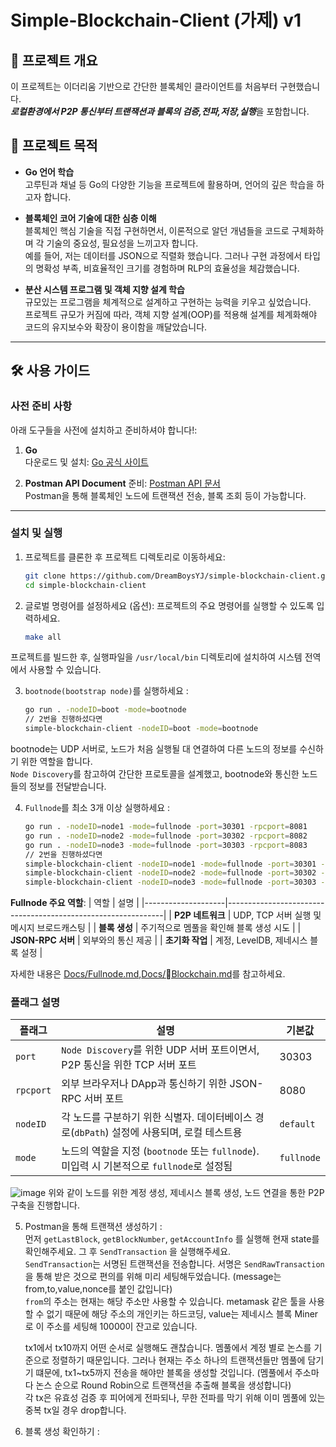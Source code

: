 # Simple-Blockchain-Client (가제) v1

## 📖 프로젝트 개요
이 프로젝트는 이더리움 기반으로 간단한 블록체인 클라이언트를 처음부터 구현했습니다.  
***로컬환경에서 P2P 통신부터 트랜잭션과 블록의 검증,전파,저장,실행***을 포함합니다.  

## 📖 프로젝트 목적
- **Go 언어 학습**  
고루틴과 채널 등 Go의 다양한 기능을 프로젝트에 활용하며, 언어의 깊은 학습을 하고자 합니다.

- **블록체인 코어 기술에 대한 심층 이해**  
  블록체인 핵심 기술을 직접 구현하면서, 이론적으로 알던 개념들을 코드로 구체화하며 각 기술의 중요성, 필요성을 느끼고자 합니다.  
  예를 들어, 저는 데이터를 JSON으로 직렬화 했습니다. 그러나 구현 과정에서 타입의 명확성 부족, 비효율적인 크기를 경험하며 RLP의 효율성을 체감했습니다.

- **분산 시스템 프로그램 및 객체 지향 설계 학습**  
  규모있는 프로그램을 체계적으로 설계하고 구현하는 능력을 키우고 싶었습니다.  
  프로젝트 규모가 커짐에 따라, 객체 지향 설계(OOP)를 적용해 설계를 체계화해야 코드의 유지보수와 확장이 용이함을 깨달았습니다.
  






---

## 🛠 사용 가이드

### 사전 준비 사항
아래 도구들을 사전에 설치하고 준비하셔야 합니다!:

1. **Go**  
   다운로드 및 설치: [Go 공식 사이트](https://go.dev/dl/)

2. **Postman API Document**
   준비: [Postman API 문서](https://documenter.getpostman.com/view/25348775/2sAYQWLZZ9#8e9b9e8f-e009-4a6e-9e87-fd65f566420a)  
   Postman을 통해 블록체인 노드에 트랜잭션 전송, 블록 조회 등이 가능합니다.

---

### 설치 및 실행

1. 프로젝트를 클론한 후 프로젝트 디렉토리로 이동하세요:
   ```bash
   git clone https://github.com/DreamBoysYJ/simple-blockchain-client.git
   cd simple-blockchain-client

2. 글로벌 명령어를 설정하세요 (옵션):
   프로젝트의 주요 명령어를 실행할 수 있도록 입력하세요.
    ```bash
   make all
  프로젝트를 빌드한 후, 실행파일을 `/usr/local/bin` 디렉토리에 설치하여 시스템 전역에서 사용할 수 있습니다.

3. `bootnode(bootstrap node)`를 실행하세요 :
    ```bash
   go run . -nodeID=boot -mode=bootnode
    // 2번을 진행하셨다면
    simple-blockchain-client -nodeID=boot -mode=bootnode
bootnode는 UDP 서버로, 노드가 처음 실행될 대 연결하여 다른 노드의 정보를 수신하기 위한 역할을 합니다.  
`Node Discovery`를 참고하여 간단한 프로토콜을 설계했고, bootnode와 통신한 노드들의 정보를 전달받습니다.

4. `Fullnode`를 최소 3개 이상 실행하세요 : 
    ```bash
   go run . -nodeID=node1 -mode=fullnode -port=30301 -rpcport=8081
    go run . -nodeID=node2 -mode=fullnode -port=30302 -rpcport=8082
    go run . -nodeID=node3 -mode=fullnode -port=30303 -rpcport=8083
    // 2번을 진행하셨다면
    simple-blockchain-client -nodeID=node1 -mode=fullnode -port=30301 -rpcport=8081
    simple-blockchain-client -nodeID=node2 -mode=fullnode -port=30302 -rpcport=8082
    simple-blockchain-client -nodeID=node3 -mode=fullnode -port=30303 -rpcport=8083

**Fullnode 주요 역할**:
| 역할               | 설명                                                         |
|--------------------|--------------------------------------------------------------|
| **P2P 네트워크**   | UDP, TCP 서버 실행 및 메시지 브로드캐스팅                                         |
| **블록 생성**      | 주기적으로 멤풀을 확인해 블록 생성 시도                       |
| **JSON-RPC 서버**  | 외부와의 통신 제공                                           |
| **초기화 작업**    | 계정, LevelDB, 제네시스 블록 설정                            |

자세한 내용은 [Docs/Fullnode.md](#),[Docs/Blockchain.md](#)를 참고하세요.

### 플래그 설명

| 플래그      | 설명                                                                                     | 기본값         |
|-------------|------------------------------------------------------------------------------------------|----------------|
| `port`      | `Node Discovery`를 위한 UDP 서버 포트이면서, P2P 통신을 위한 TCP 서버 포트                          | 30303      |
| `rpcport`   | 외부 브라우저나 DApp과 통신하기 위한 JSON-RPC 서버 포트                                   | 8080           |
| `nodeID`    | 각 노드를 구분하기 위한 식별자. 데이터베이스 경로(`dbPath`) 설정에 사용되며, 로컬 테스트용 |      `default`      |
| `mode`      | 노드의 역할을 지정 (`bootnode` 또는 `fullnode`). 미입력 시 기본적으로 `fullnode`로 설정됨 | `fullnode`     |


![image](https://github.com/user-attachments/assets/5157266f-d262-4353-aa5c-ed9f64853e53)
위와 같이 노드를 위한 계정 생성, 제네시스 블록 생성, 노드 연결을 통한 P2P 구축을 진행합니다.

5. Postman을 통해 트랜잭션 생성하기 :  
   먼저 `getLastBlock`, `getBlockNumber`, `getAccountInfo` 를 실행해 현재 state를 확인해주세요. 그 후 `SendTransaction` 을 실행해주세요.  
   `SendTransaction`는 서명된 트랜잭션을 전송합니다. 서명은 `SendRawTransaction`을 통해 받은 것으로 편의를 위해 미리 세팅해두었습니다.
   (message는 from,to,value,nonce를 붙인 값입니다)  
   `from`의 주소는 현재는 해당 주소만 사용할 수 있습니다. metamask 같은 툴을 사용할 수 없기 때문에 해당 주소의 개인키는 하드코딩, value는 제네시스 블록 Miner로 이 주소를 세팅해 10000이 잔고로 있습니다.

   tx1에서 tx10까지 어떤 순서로 실행해도 괜찮습니다. 멤풀에서 계정 별로 논스를 기준으로 정렬하기 때문입니다.
   그러나 현재는 주소 하나의 트랜잭션들만 멤풀에 담기기 떄문에, tx1~tx5까지 전송을 해야만 블록을 생성할 것입니다.
   (멤풀에서 주소마다 논스 순으로 Round Robin으로 트랜잭션을 추출해 블록을 생성합니다)  
   각 tx은 유효성 검증 후 피어에게 전파되나, 무한 전파를 막기 위해 이미 멤풀에 있는 중복 tx일 경우 drop합니다.

6. 블록 생성 확인하기 : 

   
